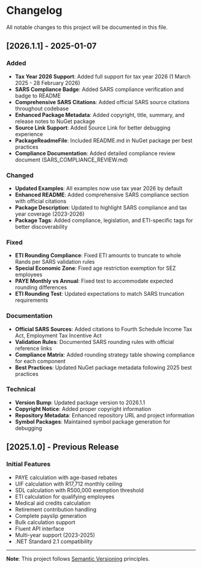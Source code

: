 # Changelog

All notable changes to this project will be documented in this file.

## [2026.1.1] - 2025-01-07

### Added
- **Tax Year 2026 Support**: Added full support for tax year 2026 (1 March 2025 - 28 February 2026)
- **SARS Compliance Badge**: Added SARS compliance verification and badge to README
- **Comprehensive SARS Citations**: Added official SARS source citations throughout codebase
- **Enhanced Package Metadata**: Added copyright, title, summary, and release notes to NuGet package
- **Source Link Support**: Added Source Link for better debugging experience
- **PackageReadmeFile**: Included README.md in NuGet package per best practices
- **Compliance Documentation**: Added detailed compliance review document (SARS_COMPLIANCE_REVIEW.md)

### Changed
- **Updated Examples**: All examples now use tax year 2026 by default
- **Enhanced README**: Added comprehensive SARS compliance section with official citations
- **Package Description**: Updated to highlight SARS compliance and tax year coverage (2023-2026)
- **Package Tags**: Added compliance, legislation, and ETI-specific tags for better discoverability

### Fixed
- **ETI Rounding Compliance**: Fixed ETI amounts to truncate to whole Rands per SARS validation rules
- **Special Economic Zone**: Fixed age restriction exemption for SEZ employees  
- **PAYE Monthly vs Annual**: Fixed test to accommodate expected rounding differences
- **ETI Rounding Test**: Updated expectations to match SARS truncation requirements

### Documentation
- **Official SARS Sources**: Added citations to Fourth Schedule Income Tax Act, Employment Tax Incentive Act
- **Validation Rules**: Documented SARS rounding rules with official reference links
- **Compliance Matrix**: Added rounding strategy table showing compliance for each component
- **Best Practices**: Updated NuGet package metadata following 2025 best practices

### Technical
- **Version Bump**: Updated package version to 2026.1.1
- **Copyright Notice**: Added proper copyright information
- **Repository Metadata**: Enhanced repository URL and project information
- **Symbol Packages**: Maintained symbol package generation for debugging

## [2025.1.0] - Previous Release

### Initial Features
- PAYE calculation with age-based rebates
- UIF calculation with R17,712 monthly ceiling
- SDL calculation with R500,000 exemption threshold
- ETI calculation for qualifying employees
- Medical aid credits calculation
- Retirement contribution handling
- Complete payslip generation
- Bulk calculation support
- Fluent API interface
- Multi-year support (2023-2025)
- .NET Standard 2.1 compatibility

---

**Note**: This project follows [Semantic Versioning](https://semver.org/) principles.